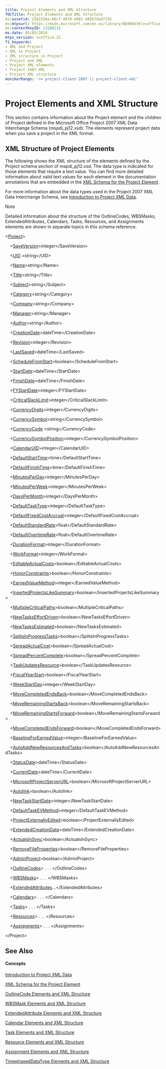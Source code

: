 ```yaml
---
title: Project Elements and XML Structure
TOCTitle: Project Elements and XML Structure
ms:assetid: 23b2326a-66cf-4978-a982-48567ded715b
ms:mtpsurl: https://msdn.microsoft.com/en-us/library/Bb968439(v=office.12)
ms:contentKeyID: 13188132
ms.date: 05/05/2014
mtps_version: v=office.12
f1_keywords:
- XML and Project
- XML in Project
- XML structure in Project
- Project and XML
- Project XML elements
- Project 2007 XML
- Project XML structure
monikerRange: '>= project-client-2007 || project-client-odc'
---
```


# Project Elements and XML Structure




This section contains information about the Project element and the children of Project defined in the Microsoft Office Project 2007 XML Data Interchange Schema (mspdi\_pj12.xsd). The elements represent project data when you save a project in the XML format.

## XML Structure of Project Elements

The following shows the XML structure of the elements defined by the Project schema section of mspdi\_pj12.xsd. The data type is indicated for those elements that require a text value. You can find more detailed information about valid text values for each element in the documentation annotations that are embedded in the [XML Schema for the Project Element](xml-schema-for-the-project-element.md).

For more information about the data types used in the Project 2007 XML Data Interchange Schema, see [Introduction to Project XML Data](introduction-to-project-xml-data.md).


> [!NOTE]
>   Detailed information about the structure of the OutlineCodes, WBSMasks, ExtendedAttributes, Calendars, Tasks, Resources, and Assignments elements are shown in separate topics in this schema reference.


\<[Project](project-element.md)\>

    \<[SaveVersion](saveversion-element.md)\>integer\</SaveVersion\>

    \<[UID](uid-element.md) \>string\</UID\>

    \<[Name](name-element.md)\>string\</Name\>

    \<[Title](title-element-project.md)\>string\</Title\>

    \<[Subject](subject-element.md)\>string\</Subject\>

    \<[Category](category-element.md)\>string\</Category\>

    \<[Company](company-element.md)\>string\</Company\>

    \<[Manager](manager-element.md)\>string\</Manager\>

    \<[Author](author-element.md)\>string\</Author\>

    \<[CreationDate](creationdate-element.md)\>dateTime\</CreationDate\>

    \<[Revision](revision-element.md)\>integer\</Revision\>

    \<[LastSaved](lastsaved-element.md)\>dateTime\</LastSaved\>

    \<[ScheduleFromStart](schedulefromstart-element.md)\>boolean\</ScheduleFromStart\>

    \<[StartDate](startdate-element.md)\>dateTime\</StartDate\>

    \<[FinishDate](finishdate-element.md)\>dateTime\</FinishDate\>

    \<[FYStartDate](fystartdate-element.md)\>integer\</FYStartDate\>

    \<[CriticalSlackLimit](criticalslacklimit-element.md)\>integer\</CriticalSlackLimit\>

    \<[CurrencyDigits](currencydigits-element.md)\>integer\</CurrencyDigits\>

    \<[CurrencySymbol](currencysymbol-element.md)\>string\</CurrencySymbol\>

    \<[CurrencyCode](currencycode-element.md) \>string\</CurrencyCode\>

    \<[CurrencySymbolPosition](currencysymbolposition-element.md)\>integer\</CurrencySymbolPosition\>

    \<[CalendarUID](calendaruid-element.md)\>integer\</CalendarUID\>

    \<[DefaultStartTime](defaultstarttime-element.md)\>time\</DefaultStartTime\>

    \<[DefaultFinishTime](defaultfinishtime-element.md)\>time\</DefaultFinishTime\>

    \<[MinutesPerDay](minutesperday-element.md)\>integer\</MinutesPerDay\>

    \<[MinutesPerWeek](minutesperweek-element.md)\>integer\</MinutesPerWeek\>

    \<[DaysPerMonth](dayspermonth-element.md)\>integer\</DaysPerMonth\>

    \<[DefaultTaskType](defaulttasktype-element.md)\>integer\</DefaultTaskType\>

    \<[DefaultFixedCostAccrual](defaultfixedcostaccrual-element.md)\>integer\</DefaultFixedCostAccrual\>

    \<[DefaultStandardRate](defaultstandardrate-element.md)\>float\</DefaultStandardRate\>

    \<[DefaultOvertimeRate](defaultovertimerate-element.md)\>float\</DefaultOvertimeRate\>

    \<[DurationFormat](durationformat-element.md)\>integer\</DurationFormat\>

    \<[WorkFormat](workformat-element.md)\>integer\</WorkFormat\>

    \<[EditableActualCosts](editableactualcosts-element.md)\>boolean\</EditableActualCosts\>

    \<[HonorConstraints](honorconstraints-element.md)\>boolean\</HonorConstraints\>

    \<[EarnedValueMethod](earnedvaluemethod-element.md)\>integer\</EarnedValueMethod\>

    \<[InsertedProjectsLikeSummary](insertedprojectslikesummary-element.md)\>boolean\</InsertedProjectsLikeSummary\>

    \<[MultipleCriticalPaths](multiplecriticalpaths-element.md)\>boolean\</MultipleCriticalPaths\>

    \<[NewTasksEffortDriven](newtaskseffortdriven-element.md)\>boolean\</NewTasksEffortDriven\>

    \<[NewTasksEstimated](newtasksestimated-element.md)\>boolean\</NewTasksEstimated\>

    \<[SplitsInProgressTasks](splitsinprogresstasks-element.md)\>boolean\</SplitsInProgressTasks\>

    \<[SpreadActualCost](spreadactualcost-element.md)\>boolean\</SpreadActualCost\>

    \<[SpreadPercentComplete](spreadpercentcomplete-element.md)\>boolean\</SpreadPercentComplete\>

    \<[TaskUpdatesResource](taskupdatesresource-element.md)\>boolean\</TaskUpdatesResource\>

    \<[FiscalYearStart](fiscalyearstart-element.md)\>boolean\</FiscalYearStart\>

    \<[WeekStartDay](weekstartday-element.md)\>integer\</WeekStartDay\>

    \<[MoveCompletedEndsBack](movecompletedendsback-element.md)\>boolean\</MoveCompletedEndsBack\>

    \<[MoveRemainingStartsBack](moveremainingstartsback-element.md)\>boolean\</MoveRemainingStartsBack\>

    \<[MoveRemainingStartsForward](moveremainingstartsforward-element.md)\>boolean\</MoveRemainingStartsForward\>

    \<[MoveCompletedEndsForward](movecompletedendsforward-element.md)\>boolean\</MoveCompletedEndsForward\>

    \<[BaselineForEarnedValue](baselineforearnedvalue-element.md)\>integer\</BaselineForEarnedValue\>

    \<[AutoAddNewResourcesAndTasks](autoaddnewresourcesandtasks-element.md)\>boolean\</AutoAddNewResourcesAndTasks\>

    \<[StatusDate](statusdate-element.md)\>dateTime\</StatusDate\>

    \<[CurrentDate](currentdate-element.md)\>dateTime\</CurrentDate\>

    \<[MicrosoftProjectServerURL](microsoftprojectserverurl-element.md)\>boolean\</MicrosoftProjectServerURL\>

    \<[Autolink](autolink-element.md)\>boolean\</Autolink\>

    \<[NewTaskStartDate](newtaskstartdate-element.md)\>integer\</NewTaskStartDate\>

    \<[DefaultTaskEVMethod](defaulttaskevmethod-element.md)\>integer\</DefaultTaskEVMethod\>

    \<[ProjectExternallyEdited](projectexternallyedited-element.md)\>boolean\</ProjectExternallyEdited\>

    \<[ExtendedCreationDate](extendedcreationdate-element.md)\>dateTime\</ExtendedCreationDate\>

    \<[ActualsInSync](actualsinsync-element.md)\>boolean\</ActualsInSync\>

    \<[RemoveFileProperties](removefileproperties-element.md)\>boolean\</RemoveFileProperties\>

    \<[AdminProject](adminproject-element.md)\>boolean\</AdminProject\>

    \<[OutlineCodes](outlinecode-elements-and-xml-structure.md)\> . . . \</OutlineCodes\>

    \<[WBSMasks](wbsmask-elements-and-xml-structure.md)\> . . . \</WBSMasks\>

    \<[ExtendedAttributes](extendedattribute-elements-and-xml-structure.md)…\</ExtendedAttributes\>

    \<[Calendars](calendar-elements-and-xml-structure.md)\> . . . \</Calendars\>

    \<[Tasks](task-elements-and-xml-structure.md)\> . . . \</Tasks\>

    \<[Resources](resource-elements-and-xml-structure.md)\> . . . \</Resources\>

    \<[Assignments](assignment-elements-and-xml-structure.md)\> . . . \</Assignments\>

\</Project\>

## See Also

#### Concepts

[Introduction to Project XML Data](introduction-to-project-xml-data.md)

[XML Schema for the Project Element](xml-schema-for-the-project-element.md)

[OutlineCode Elements and XML Structure](outlinecode-elements-and-xml-structure.md)

[WBSMask Elements and XML Structure](wbsmask-elements-and-xml-structure.md)

[ExtendedAttribute Elements and XML Structure](extendedattribute-elements-and-xml-structure.md)

[Calendar Elements and XML Structure](calendar-elements-and-xml-structure.md)

[Task Elements and XML Structure](task-elements-and-xml-structure.md)

[Resource Elements and XML Structure](resource-elements-and-xml-structure.md)

[Assignment Elements and XML Structure](assignment-elements-and-xml-structure.md)

[TimephasedDataType Elements and XML Structure](timephaseddatatype-elements-and-xml-structure.md)

